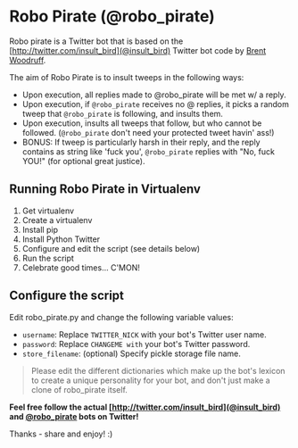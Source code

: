 Robo Pirate (@robo_pirate)
==========================

Robo pirate is a Twitter bot that is based on the [http://twitter.com/insult_bird](@insult_bird) Twitter bot code by [Brent Woodruff](http://www.brentwoodruff.com/).

The aim of Robo Pirate is to insult tweeps in the following ways:

* Upon execution, all replies made to @robo_pirate will be met w/ a reply.
* Upon execution, if `@robo_pirate` receives no @ replies, it picks a random tweep that `@robo_pirate` is following, and insults them.
* Upon execution, insults all tweeps that follow, but who cannot be followed. (`@robo_pirate` don't need your protected tweet havin' ass!)
* BONUS: If tweep is particularly harsh in their reply, and the reply contains as string like 'fuck you', `@robo_pirate` replies with "No, fuck YOU!" (for optional great justice).

Running Robo Pirate in Virtualenv
---------------------------------

1. Get virtualenv
2. Create a virtualenv
3. Install pip
4. Install Python Twitter
5. Configure and edit the script (see details below)
6. Run the script
7. Celebrate good times... C'MON!

Configure the script
--------------------

Edit robo_pirate.py and change the following variable values:

 * `username`: Replace `TWITTER_NICK` with your bot's Twitter user name.
 * `password`: Replace `CHANGEME with` your bot's Twitter password.
 * `store_filename`: (optional) Specify pickle storage file name.
 
> Please edit the different dictionaries which make up the bot's lexicon to create a unique personality for your bot, and don't just make a clone of robo_pirate itself.

**Feel free follow the actual [http://twitter.com/insult_bird](@insult_bird) and [@robo_pirate](http://twitter.com/robo_pirate) bots on Twitter!**

Thanks - share and enjoy! :)